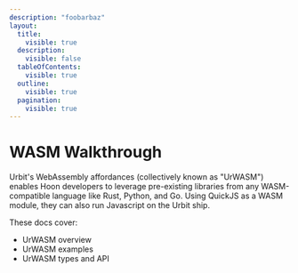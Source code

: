 ```yaml
---
description: "foobarbaz"
layout:
  title:
    visible: true
  description:
    visible: false
  tableOfContents:
    visible: true
  outline:
    visible: true
  pagination:
    visible: true
---
```


# WASM Walkthrough

Urbit's WebAssembly affordances (collectively known as "UrWASM") enables Hoon developers to leverage pre-existing libraries from any WASM-compatible language like Rust, Python, and Go. Using QuickJS as a WASM module, they can also run Javascript on the Urbit ship.

These docs cover:
- UrWASM overview
- UrWASM examples
- UrWASM types and API


